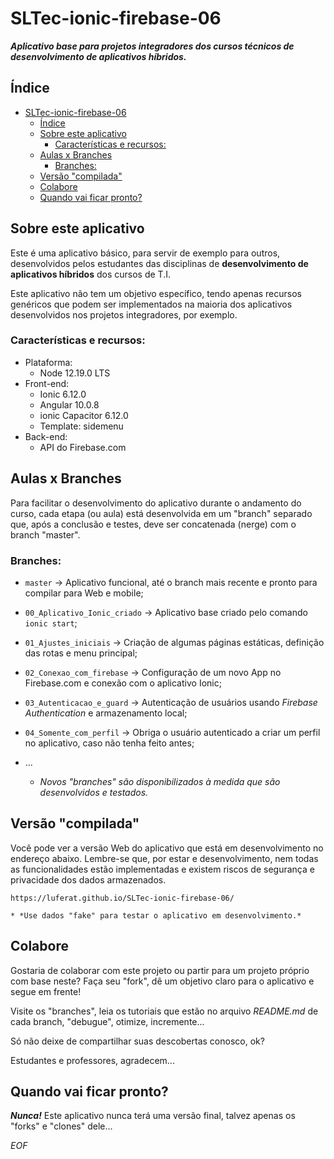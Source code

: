 # SLTec-ionic-firebase-06

__*Aplicativo base para projetos integradores dos cursos técnicos de desenvolvimento de aplicativos híbridos.*__

## Índice

- [SLTec-ionic-firebase-06](#sltec-ionic-firebase-06)
  - [Índice](#índice)
  - [Sobre este aplicativo](#sobre-este-aplicativo)
    - [Características e recursos:](#características-e-recursos)
  - [Aulas x Branches](#aulas-x-branches)
    - [Branches:](#branches)
  - [Versão "compilada"](#versão-compilada)
  - [Colabore](#colabore)
  - [Quando vai ficar pronto?](#quando-vai-ficar-pronto)

## Sobre este aplicativo

Este é uma aplicativo básico, para servir de exemplo para outros, desenvolvidos pelos estudantes das disciplinas de **desenvolvimento de aplicativos híbridos** dos cursos de T.I.

Este aplicativo não tem um objetivo específico, tendo apenas recursos genéricos que podem ser implementados na maioria dos aplicativos desenvolvidos nos projetos integradores, por exemplo.

### Características e recursos:

- Plataforma:
  - Node 12.19.0 LTS
- Front-end:
  - Ionic 6.12.0
  - Angular 10.0.8
  - ionic Capacitor 6.12.0
  - Template: sidemenu
- Back-end:
  - API do Firebase.com 

## Aulas x Branches

Para facilitar o desenvolvimento do aplicativo durante o andamento do curso, cada etapa (ou aula) está desenvolvida em um "branch" separado que, após a conclusão e testes, deve ser concatenada (nerge) com o branch "master".

### Branches:
- ``master`` &rarr; Aplicativo funcional, até o branch mais recente e pronto para compilar para Web e mobile;
- ``00_Aplicativo_Ionic_criado`` &rarr; Aplicativo base criado pelo comando ``ionic start``;
- ``01_Ajustes_iniciais`` &rarr; Criação de algumas páginas estáticas, definição das rotas e menu principal;
- ``02_Conexao_com_firebase`` &rarr; Configuração de um novo App no Firebase.com e conexão com o aplicativo Ionic;
- ``03_Autenticacao_e_guard`` &rarr; Autenticação de usuários usando *Firebase Authentication* e armazenamento local;
- ``04_Somente_com_perfil`` &rarr; Obriga o usuário autenticado a criar um perfil no aplicativo, caso não tenha feito antes;
- ...

  * *Novos "branches" são disponibilizados à medida que são desenvolvidos e testados.*

## Versão "compilada"

Você pode ver a versão Web do aplicativo que está em desenvolvimento no endereço abaixo. Lembre-se que, por estar e desenvolvimento, nem todas as funcionalidades estão implementadas e existem riscos de segurança e privacidade dos dados armazenados.

    https://luferat.github.io/SLTec-ionic-firebase-06/

    * *Use dados "fake" para testar o aplicativo em desenvolvimento.*

## Colabore

Gostaria de colaborar com este projeto ou partir para um projeto próprio com base neste? Faça seu "fork", dê um objetivo claro para o aplicativo e segue em frente! 

Visite os "branches", leia os tutoriais que estão no arquivo *README.md* de cada branch, "debugue", otimize, incremente...

Só não deixe de compartilhar suas descobertas conosco, ok?

Estudantes e professores, agradecem...

## Quando vai ficar pronto?

**_Nunca!_** Este aplicativo nunca terá uma versão final, talvez apenas os "forks" e "clones" dele...

*EOF*